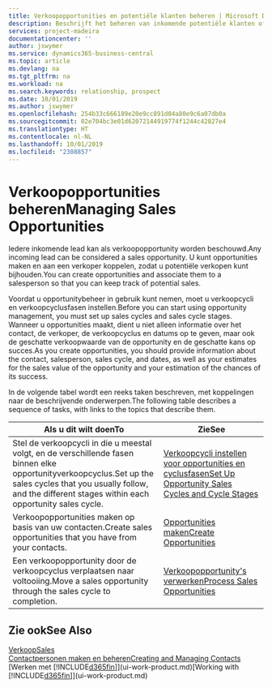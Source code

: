 ```yaml
---
title: Verkoopopportunities en potentiële klanten beheren | Microsoft Docs
description: Beschrijft het beheren van inkomende potentiële klanten of verkoopopportunity's in Business Central en het koppelen van de opportunity aan een verkoper om toekomstige verkopen te traceren.
services: project-madeira
documentationcenter: ''
author: jswymer
ms.service: dynamics365-business-central
ms.topic: article
ms.devlang: na
ms.tgt_pltfrm: na
ms.workload: na
ms.search.keywords: relationship, prospect
ms.date: 10/01/2019
ms.author: jswymer
ms.openlocfilehash: 254b33c666189e20e9cc891d04a80e9c6a07db0a
ms.sourcegitcommit: 02e704bc3e01d62072144919774f1244c42827e4
ms.translationtype: HT
ms.contentlocale: nl-NL
ms.lasthandoff: 10/01/2019
ms.locfileid: "2308857"
---
```

# <a name="managing-sales-opportunities"></a><span data-ttu-id="e3366-103">Verkoopopportunities beheren</span><span class="sxs-lookup"><span data-stu-id="e3366-103">Managing Sales Opportunities</span></span>
<span data-ttu-id="e3366-104">Iedere inkomende lead kan als verkoopopportunity worden beschouwd.</span><span class="sxs-lookup"><span data-stu-id="e3366-104">Any incoming lead can be considered a sales opportunity.</span></span> <span data-ttu-id="e3366-105">U kunt opportunities maken en aan een verkoper koppelen, zodat u potentiële verkopen kunt bijhouden.</span><span class="sxs-lookup"><span data-stu-id="e3366-105">You can create opportunities and associate them to a salesperson so that you can keep track of potential sales.</span></span>

<span data-ttu-id="e3366-106">Voordat u opportunitybeheer in gebruik kunt nemen, moet u verkoopcycli en verkoopcyclusfasen instellen.</span><span class="sxs-lookup"><span data-stu-id="e3366-106">Before you can start using opportunity management, you must set up sales cycles and sales cycle stages.</span></span> <span data-ttu-id="e3366-107">Wanneer u opportunities maakt, dient u niet alleen informatie over het contact, de verkoper, de verkoopcyclus en datums op te geven, maar ook de geschatte verkoopwaarde van de opportunity en de geschatte kans op succes.</span><span class="sxs-lookup"><span data-stu-id="e3366-107">As you create opportunities, you should provide information about the contact, salesperson, sales cycle, and dates, as well as your estimates for the sales value of the opportunity and your estimation of the chances of its success.</span></span>

<span data-ttu-id="e3366-108">In de volgende tabel wordt een reeks taken beschreven, met koppelingen naar de beschrijvende onderwerpen.</span><span class="sxs-lookup"><span data-stu-id="e3366-108">The following table describes a sequence of tasks, with links to the topics that describe them.</span></span>

| <span data-ttu-id="e3366-109">Als u dit wilt doen</span><span class="sxs-lookup"><span data-stu-id="e3366-109">To</span></span> | <span data-ttu-id="e3366-110">Zie</span><span class="sxs-lookup"><span data-stu-id="e3366-110">See</span></span> |
| --- | --- |
| <span data-ttu-id="e3366-111">Stel de verkoopcycli in die u meestal volgt, en de verschillende fasen binnen elke opportunityverkoopcyclus.</span><span class="sxs-lookup"><span data-stu-id="e3366-111">Set up the sales cycles that you usually follow, and the different stages within each opportunity sales cycle.</span></span> |[<span data-ttu-id="e3366-112">Verkoopcycli instellen voor opportunities en cyclusfasen</span><span class="sxs-lookup"><span data-stu-id="e3366-112">Set Up Opportunity Sales Cycles and Cycle Stages</span></span>](marketing-how-setup-opportunity-sales-cycles-stages.md) |
| <span data-ttu-id="e3366-113">Verkoopopportunities maken op basis van uw contacten.</span><span class="sxs-lookup"><span data-stu-id="e3366-113">Create sales opportunities that you have from your contacts.</span></span> |[<span data-ttu-id="e3366-114">Opportunities maken</span><span class="sxs-lookup"><span data-stu-id="e3366-114">Create Opportunities</span></span>](marketing-how-create-opportunities.md) |
| <span data-ttu-id="e3366-115">Een verkoopopportunity door de verkoopcyclus verplaatsen naar voltooiing.</span><span class="sxs-lookup"><span data-stu-id="e3366-115">Move a sales opportunity through the sales cycle to completion.</span></span> |[<span data-ttu-id="e3366-116">Verkoopopportunity's verwerken</span><span class="sxs-lookup"><span data-stu-id="e3366-116">Process Sales Opportunities</span></span>](marketing-processing-sales-opportunities.md) |

## <a name="see-also"></a><span data-ttu-id="e3366-117">Zie ook</span><span class="sxs-lookup"><span data-stu-id="e3366-117">See Also</span></span>
[<span data-ttu-id="e3366-118">Verkoop</span><span class="sxs-lookup"><span data-stu-id="e3366-118">Sales</span></span>](sales-manage-sales.md)  
[<span data-ttu-id="e3366-119">Contactpersonen maken en beheren</span><span class="sxs-lookup"><span data-stu-id="e3366-119">Creating and Managing Contacts</span></span>](marketing-contacts.md)  
<span data-ttu-id="e3366-120">[Werken met [!INCLUDE[d365fin](includes/d365fin_md.md)]](ui-work-product.md)</span><span class="sxs-lookup"><span data-stu-id="e3366-120">[Working with [!INCLUDE[d365fin](includes/d365fin_md.md)]](ui-work-product.md)</span></span>
